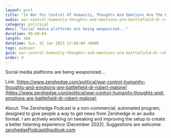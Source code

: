 ```yaml
---
layout: post
title: "In War For Control Of Humanity, Thoughts And Emotions Are The Battlefield: Dr. Robert Malone"
audio: war-control-humanity-thoughts-and-emotions-are-battlefield-dr-robert-malone-0
category: political
desc: "Social media platforms are being weaponized..."
duration: 00:08:04
length: 484
datetime: Sun, 01 Jan 2023 23:00:00 +0000
tags: podcast
guid: war-control-humanity-thoughts-and-emotions-are-battlefield-dr-robert-malone-0
order: 0
---
```

Social media platforms are being weaponized...

Link: [https://www.zerohedge.com/political/war-control-humanity-thoughts-and-emotions-are-battlefield-dr-robert-malone](https://www.zerohedge.com/political/war-control-humanity-thoughts-and-emotions-are-battlefield-dr-robert-malone)

About: The Zerohedge Podcast is a non-commercial, automated program, designed to give people a way to get news from Zerohedge in an audio format.  I am actively working on tweaking and improving the setup to create a better listening experience (December 2022).  Suggestions are welcome: [zerohedgePodcast@outlook.com](mailto:zerohedgePodcast@outlook.com)